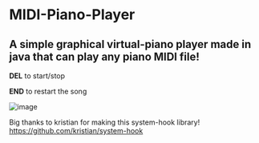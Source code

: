 # MIDI-Piano-Player
## A simple graphical virtual-piano player made in java that can play any piano MIDI file!

**DEL** to start/stop

**END** to restart the song

![image](https://user-images.githubusercontent.com/51513175/123486969-58f06300-d60d-11eb-91df-e53718d22e64.png)

Big thanks to kristian for making this system-hook library!
https://github.com/kristian/system-hook
